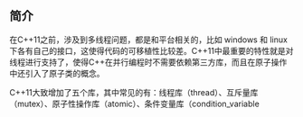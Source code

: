 

## **简介**

在C++11之前，涉及到多线程问题，都是和平台相关的，比如 windows 和 linux 下各有自己的接口，这使得代码的可移植性比较差。C++11中最重要的特性就是对线程进行支持了，使得C++在并行编程时不需要依赖第三方库，而且在原子操作中还引入了原子类的概念。

C++11大致增加了五个库，其中常见的有：线程库（thread）、互斥量库（mutex）、原子性操作库（atomic）、条件变量库（condition_variable




